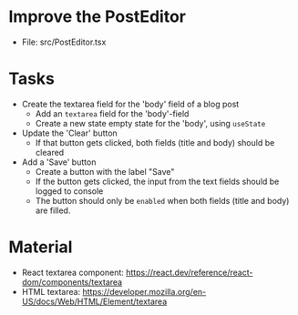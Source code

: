 # Improve the PostEditor

- File: src/PostEditor.tsx

# Tasks

* Create the textarea field for the 'body' field of a blog post
    * Add an `textarea` field for the 'body'-field
    * Create a new state empty state for the 'body', using `useState`
* Update the 'Clear' button
  * If that button gets clicked, both fields (title and body) should be cleared
* Add a 'Save' button
    * Create a button with the label "Save"
    * If the button gets clicked, the input from the text fields should be logged to console
    * The button should only be `enabled` when both fields (title and body) are filled. 

# Material

* React textarea component: https://react.dev/reference/react-dom/components/textarea
* HTML textarea: https://developer.mozilla.org/en-US/docs/Web/HTML/Element/textarea